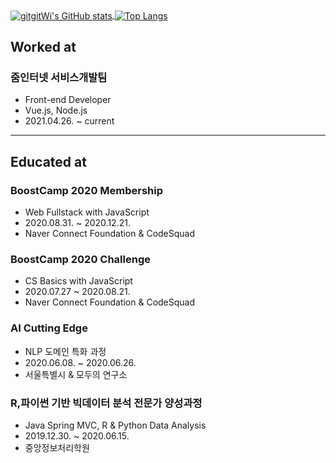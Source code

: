 <a href="https://github-readme-stats.vercel.app/api?username=gitgitWi&count_private=true&theme=calm" >
  <img align="center" src="https://github-readme-stats.vercel.app/api?username=gitgitWi&count_private=true&theme=calm" alt="gitgitWi's GitHub stats" />
</a>

<a href="https://github-readme-stats.vercel.app/api/top-langs?username=gitgitWi&layout=compact&langs_count=6&hide=HTML" >
  <img align="center" src="https://github-readme-stats.vercel.app/api/top-langs?username=gitgitWi&layout=compact&langs_count=6&hide=HTML" alt="Top Langs" />
</a>
  
## Worked at

### 줌인터넷 서비스개발팀

- Front-end Developer
- Vue.js, Node.js
- 2021.04.26. ~ current

---

## Educated at

### BoostCamp 2020 Membership

- Web Fullstack with JavaScript
- 2020.08.31. ~ 2020.12.21.
- Naver Connect Foundation & CodeSquad

### BoostCamp 2020 Challenge

- CS Basics with JavaScript
- 2020.07.27 ~ 2020.08.21.
- Naver Connect Foundation & CodeSquad

### AI Cutting Edge

- NLP 도메인 특화 과정
- 2020.06.08. ~ 2020.06.26.
- 서울특별시 & 모두의 연구소

### R,파이썬 기반 빅데이터 분석 전문가 양성과정

- Java Spring MVC, R & Python Data Analysis
- 2019.12.30. ~ 2020.06.15.
- 중앙정보처리학원
